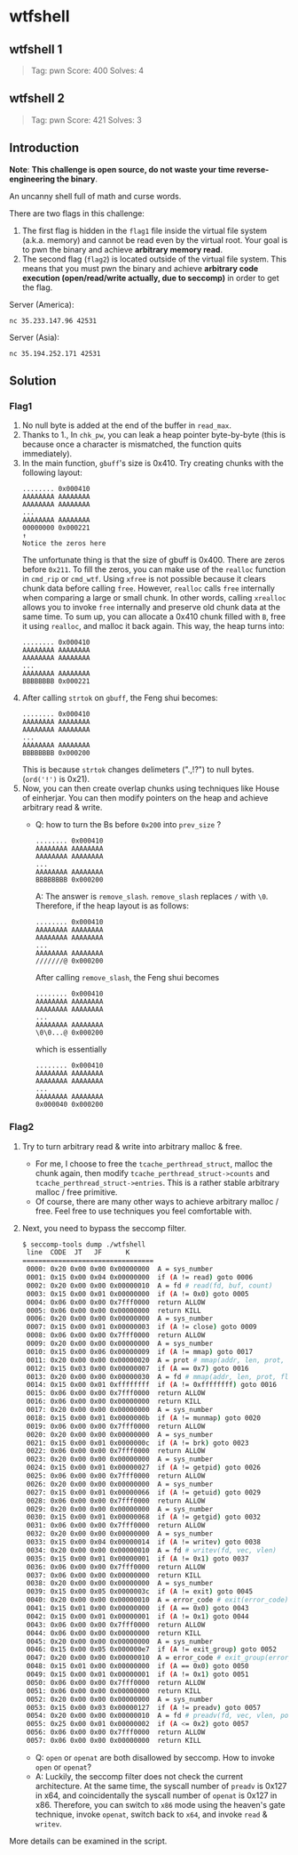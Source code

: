 # wtfshell

## wtfshell 1

> Tag: pwn
> Score: 400
> Solves: 4

## wtfshell 2

> Tag: pwn
> Score: 421
> Solves: 3

## Introduction

**Note**: **This challenge is open source, do not waste your time reverse-engineering the binary**.

An uncanny shell full of math and curse words. 

There are two flags in this challenge:
1. The first flag is hidden in the `flag1` file inside the virtual file system (a.k.a. memory) and cannot be read even by the virtual root. Your goal is to pwn the binary and achieve **arbitrary memory read**.
2. The second flag (`flag2`) is located outside of the virtual file system. This means that you must pwn the binary and achieve **arbitrary code execution (open/read/write actually, due to seccomp)** in order to get the flag.

Server (America):
```
nc 35.233.147.96 42531
```
Server (Asia): 
```
nc 35.194.252.171 42531
```

## Solution

### Flag1
1. No null byte is added at the end of the buffer in `read_max`.
2. Thanks to 1., In `chk_pw`, you can leak a heap pointer byte-by-byte (this is because once a character is mismatched, the function quits immediately).
3.  In the main function, `gbuff`'s size is 0x410. Try creating chunks with the following layout:
    ```
    ........ 0x000410
    AAAAAAAA AAAAAAAA
    AAAAAAAA AAAAAAAA
    ...
    AAAAAAAA AAAAAAAA
    00000000 0x000221
    ↑
    Notice the zeros here
    ```
    The unfortunate thing is that the size of gbuff is 0x400. There are zeros before `0x211`.
	To fill the zeros, you can make use of the `realloc` function in `cmd_rip` or `cmd_wtf`.
    Using `xfree` is not possible because it clears chunk data before calling `free`. However, `realloc` calls `free` internally when comparing a large or small chunk. In other words, calling `xrealloc` allows you to invoke `free` internally and preserve old chunk data at the same time.
    To sum up, you can allocate a 0x410 chunk filled with `B`, free it using `realloc`, and malloc it back again. This way, the heap turns into:
    ```
    ........ 0x000410
    AAAAAAAA AAAAAAAA
    AAAAAAAA AAAAAAAA
    ...
    AAAAAAAA AAAAAAAA
    BBBBBBBB 0x000221
    ```
4. After calling `strtok` on `gbuff`, the Feng shui becomes:
    ```
    ........ 0x000410
    AAAAAAAA AAAAAAAA
    AAAAAAAA AAAAAAAA
    ...
    AAAAAAAA AAAAAAAA
    BBBBBBBB 0x000200
    ```
    This is because `strtok` changes delimeters (".,!?") to null bytes. (`ord('!')` is 0x21).
5. Now, you can then create overlap chunks using techniques like House of einherjar. You can then modify pointers on the heap and achieve arbitrary read & write.
	* Q: how to turn the Bs before `0x200` into `prev_size` ?
        ```
        ........ 0x000410
        AAAAAAAA AAAAAAAA
        AAAAAAAA AAAAAAAA
        ...
        AAAAAAAA AAAAAAAA
        BBBBBBBB 0x000200
        ```

        A: The answer is `remove_slash`. `remove_slash` replaces `/` with `\0`. Therefore, if the heap layout is as follows:

        ```
        ........ 0x000410
        AAAAAAAA AAAAAAAA
        AAAAAAAA AAAAAAAA
        ...
        AAAAAAAA AAAAAAAA
        ///////@ 0x000200
        ```
        After calling `remove_slash`, the Feng shui becomes
        ```
        ........ 0x000410
        AAAAAAAA AAAAAAAA
        AAAAAAAA AAAAAAAA
        ...
        AAAAAAAA AAAAAAAA
        \0\0...@ 0x000200
        ```
        which is essentially
        ```
        ........ 0x000410
        AAAAAAAA AAAAAAAA
        AAAAAAAA AAAAAAAA
        ...
        AAAAAAAA AAAAAAAA
        0x000040 0x000200
        ```

### Flag2
1. Try to turn arbitrary read & write into arbitrary malloc & free.
	* For me, I choose to free the `tcache_perthread_struct`, malloc the chunk again, then modify `tcache_perthread_struct->counts` and `tcache_perthread_struct->entries`. This is a rather stable arbitrary malloc / free primitive.
    * Of course, there are many other ways to achieve arbitrary malloc / free. Feel free to use techniques you feel comfortable with.
2. Next, you need to bypass the seccomp filter. 

    ```bash
    $ seccomp-tools dump ./wtfshell
     line  CODE  JT   JF      K
    =================================
     0000: 0x20 0x00 0x00 0x00000000  A = sys_number
     0001: 0x15 0x00 0x04 0x00000000  if (A != read) goto 0006
     0002: 0x20 0x00 0x00 0x00000010  A = fd # read(fd, buf, count)
     0003: 0x15 0x00 0x01 0x00000000  if (A != 0x0) goto 0005
     0004: 0x06 0x00 0x00 0x7fff0000  return ALLOW
     0005: 0x06 0x00 0x00 0x00000000  return KILL
     0006: 0x20 0x00 0x00 0x00000000  A = sys_number
     0007: 0x15 0x00 0x01 0x00000003  if (A != close) goto 0009
     0008: 0x06 0x00 0x00 0x7fff0000  return ALLOW
     0009: 0x20 0x00 0x00 0x00000000  A = sys_number
     0010: 0x15 0x00 0x06 0x00000009  if (A != mmap) goto 0017
     0011: 0x20 0x00 0x00 0x00000020  A = prot # mmap(addr, len, prot, flags, fd, pgoff)
     0012: 0x15 0x03 0x00 0x00000007  if (A == 0x7) goto 0016
     0013: 0x20 0x00 0x00 0x00000030  A = fd # mmap(addr, len, prot, flags, fd, pgoff)
     0014: 0x15 0x00 0x01 0xffffffff  if (A != 0xffffffff) goto 0016
     0015: 0x06 0x00 0x00 0x7fff0000  return ALLOW
     0016: 0x06 0x00 0x00 0x00000000  return KILL
     0017: 0x20 0x00 0x00 0x00000000  A = sys_number
     0018: 0x15 0x00 0x01 0x0000000b  if (A != munmap) goto 0020
     0019: 0x06 0x00 0x00 0x7fff0000  return ALLOW
     0020: 0x20 0x00 0x00 0x00000000  A = sys_number
     0021: 0x15 0x00 0x01 0x0000000c  if (A != brk) goto 0023
     0022: 0x06 0x00 0x00 0x7fff0000  return ALLOW
     0023: 0x20 0x00 0x00 0x00000000  A = sys_number
     0024: 0x15 0x00 0x01 0x00000027  if (A != getpid) goto 0026
     0025: 0x06 0x00 0x00 0x7fff0000  return ALLOW
     0026: 0x20 0x00 0x00 0x00000000  A = sys_number
     0027: 0x15 0x00 0x01 0x00000066  if (A != getuid) goto 0029
     0028: 0x06 0x00 0x00 0x7fff0000  return ALLOW
     0029: 0x20 0x00 0x00 0x00000000  A = sys_number
     0030: 0x15 0x00 0x01 0x00000068  if (A != getgid) goto 0032
     0031: 0x06 0x00 0x00 0x7fff0000  return ALLOW
     0032: 0x20 0x00 0x00 0x00000000  A = sys_number
     0033: 0x15 0x00 0x04 0x00000014  if (A != writev) goto 0038
     0034: 0x20 0x00 0x00 0x00000010  A = fd # writev(fd, vec, vlen)
     0035: 0x15 0x00 0x01 0x00000001  if (A != 0x1) goto 0037
     0036: 0x06 0x00 0x00 0x7fff0000  return ALLOW
     0037: 0x06 0x00 0x00 0x00000000  return KILL
     0038: 0x20 0x00 0x00 0x00000000  A = sys_number
     0039: 0x15 0x00 0x05 0x0000003c  if (A != exit) goto 0045
     0040: 0x20 0x00 0x00 0x00000010  A = error_code # exit(error_code)
     0041: 0x15 0x01 0x00 0x00000000  if (A == 0x0) goto 0043
     0042: 0x15 0x00 0x01 0x00000001  if (A != 0x1) goto 0044
     0043: 0x06 0x00 0x00 0x7fff0000  return ALLOW
     0044: 0x06 0x00 0x00 0x00000000  return KILL
     0045: 0x20 0x00 0x00 0x00000000  A = sys_number
     0046: 0x15 0x00 0x05 0x000000e7  if (A != exit_group) goto 0052
     0047: 0x20 0x00 0x00 0x00000010  A = error_code # exit_group(error_code)
     0048: 0x15 0x01 0x00 0x00000000  if (A == 0x0) goto 0050
     0049: 0x15 0x00 0x01 0x00000001  if (A != 0x1) goto 0051
     0050: 0x06 0x00 0x00 0x7fff0000  return ALLOW
     0051: 0x06 0x00 0x00 0x00000000  return KILL
     0052: 0x20 0x00 0x00 0x00000000  A = sys_number
     0053: 0x15 0x00 0x03 0x00000127  if (A != preadv) goto 0057
     0054: 0x20 0x00 0x00 0x00000010  A = fd # preadv(fd, vec, vlen, pos_l, pos_h)
     0055: 0x25 0x00 0x01 0x00000002  if (A <= 0x2) goto 0057
     0056: 0x06 0x00 0x00 0x7fff0000  return ALLOW
     0057: 0x06 0x00 0x00 0x00000000  return KILL
     ```

    * Q: `open` or `openat` are both disallowed by seccomp. How to invoke `open` or `openat`?
    * A: Luckily, the seccomp filter does not check the current architecture. At the same time, the syscall number of `preadv` is 0x127 in x64, and coincidentally the syscall number of `openat` is 0x127 in x86. Therefore, you can switch to `x86` mode using the heaven's gate technique, invoke `openat`, switch back to `x64`, and invoke `read` & `writev`.

More details can be examined in the script.
